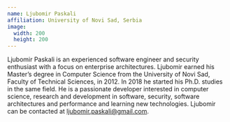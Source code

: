 ```yaml
---
name: Ljubomir Paskali
affiliation: University of Novi Sad, Serbia
image:
  width: 200
  height: 200
---
```


Ljubomir Paskali is an experienced software engineer and security enthusiast with a focus on enterprise architectures. Ljubomir earned his Master’s degree in Computer Science from the University of Novi Sad, Faculty of Technical Sciences, in 2012. In 2018 he started his Ph.D. studies in the same field. He is a passionate developer interested in computer science, research and development in software, security, software architectures and performance and learning new technologies. Ljubomir can be contacted at <ljubomir.paskali@gmail.com>.
